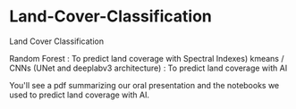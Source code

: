 # Land-Cover-Classification
Land Cover Classification 

Random Forest : To predict land coverage with Spectral Indexes) 
kmeans / CNNs (UNet and deeplabv3 architecture) : To predict land coverage with AI

You'll see a pdf summarizing our oral presentation and the notebooks we used to predict land coverage with AI.
